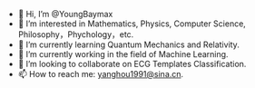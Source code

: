 - 👋 Hi, I’m @YoungBaymax
- 👀 I’m interested in Mathematics, Physics, Computer Science, Philosophy，Phychology，etc.
- 🌱 I’m currently learning Quantum Mechanics and Relativity.
- 🌱 I’m currently working in the field of Machine Learning.
- 💞️ I’m looking to collaborate on ECG Templates Classification.
- 📫 How to reach me: yanghou1991@sina.cn.

<!---
YoungBaymax/YoungBaymax is a ✨ special ✨ repository because its `README.md` (this file) appears on your GitHub profile.
You can click the Preview link to take a look at your changes.
--->
